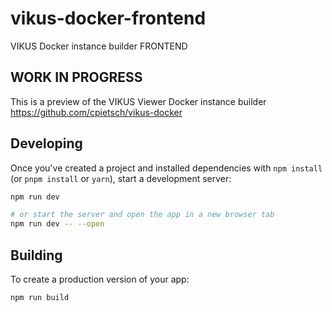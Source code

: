 # vikus-docker-frontend
VIKUS Docker instance builder FRONTEND

## WORK IN PROGRESS
This is a preview of the VIKUS Viewer Docker instance builder
https://github.com/cpietsch/vikus-docker


## Developing

Once you've created a project and installed dependencies with `npm install` (or `pnpm install` or `yarn`), start a development server:

```bash
npm run dev

# or start the server and open the app in a new browser tab
npm run dev -- --open
```

## Building

To create a production version of your app:

```bash
npm run build
```
